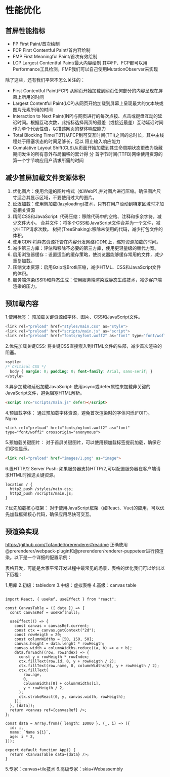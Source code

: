 # 性能优化
## 首屏性能指标
- FP First Paint/首次绘制
- FCP First Contentful Paint/首内容绘制
- FMP First Meaningful Paint/首次有效绘制
- LCP Largest Contentful Paint/最大内容绘制
<font bgcolor="#81BBF8">其中FP、FCP都可以用Performance工具检测。FMP我们可以自己使用MutationObserver来实现</font>

除了这些，还有我们平常不怎么关注的：
- First Contentful Paint(FCP) 从网页开始加载到网页任何部分的内容呈现在屏幕上所用的时间
- Largest Contentful Paint(LCP)从网页开始加载到屏幕上呈现最大的文本块或图片元素所用的时间
- Interaction to Next Paint(INP)与网页进行的每次点按、点击或键盘互动的延迟时间。根据互动次数，此指标选择网页的最差（或接近最差）互动延迟时间作为单个代表性值，以描述网页的整体响应能力
- Total Blocking Time(TBT)从FCP到可交互时间(TTI)之间的总时长，其中主线程处于阻塞状态的时间足够长，足以
阻止输入响应能力
- Cumulative Layout Shift(CLS)从页面开始加载到其生命周期状态更改为隐藏期间发生的所有意外布局偏移的累计得
分
首字节时间(TTFB)网络使用资源的第一个字节响应用户请求所需的时间
## 减少首屏加载文件资源体积
1. 优化图片：使用合适的图片格式（如WebP),并对图片进行压缩。确保图片尺寸适合其显示区域，不要使用过大的图片。
2. 延迟加载：使用懒加载(lazyloading)技术，只有在用户滚动到特定区域时才加载相关资源
3. 精简CSS和JavaScript:
代码压缩：移除代码中的空格、注释和多余字符，减少文件大小。
合并文件：将多个CSS和JavaScript文件合并为一个文件，减少HTTP请求次数。
树摇(TreeShaking):移除未使用的代码，减少打包文件的体积。
4. 使用CDN:将静态资源托管在内容分发网络(CDN)上，缩短资源加载的时间。
5. 减少第三方库：评估和移除不必要的第三方库，使用更轻量级的替代方案。
6. 启用浏览器缓存：设置适当的缓存策略，使浏览器能够缓存常用的文件，减少重复加载。
7. 压缩文本资源：启用Gzip或Brotli压缩，减少HTML、CSS和JavaScript文件的体积。
8. 服务端渲染(SSR)和静态生成：使用服务端渲染或静态生成技术，减少客户端渲染的压力。

## 预加载内容
1.使用<link rel="preload">标签：
预加载关键资源如字体、图片、CSS和JavaScript文件。
```javascript
<link rel="preload" href="styles/main.css" as="style">
<link rel="preload" href="scripts/main.js" as="script">
<link rel="preload" href="fonts/myfont.woff2" as="font" type="font/woff2" crossorigin="anonymous">
```

2.优先加载关键CSS:
将关键CSS直接嵌入到HTML文件的头部，减少首次渲染的阻塞。
```css
<sytle>
/* Critical CSS */
  body { margin: 0; padding: 0; font-family: Arial, sans-serif; }
</style>
```

3.异步加载和延迟加载JavaScript:
使用async或defer属性来加载非关键的JavaScript文件，避免阻塞HTML解析。
```Html
<script src="scripts/main.js" defer></script>
```

4.预加载字体：
通过预加载字体资源，避免首次渲染时的字体闪烁(FOIT)。
Nginx
```Nginx
<link rel="preload" href="fonts/myfont.woff2" as="font" type="font/woff2" crossorigin="anonymous">
```

5.预加载关键图片：
对于首屏关键图片，可以使用预加载标签提前加载，确保它们尽快显示。
```Html
<link rel="preload" href="images/1.png" as="image">
```

6.置HTTP/2 Server Push:
如果服务器支持HTTP/2,可以配置服务器在客户端请求HTML时推送关键资源。
```Nginx
location / {
  http2_push /styles/main.css;
  http2_push /scripts/main.js;
}
```

7.优先加载核心框架：
对于使用JavaScript框架（如React、Vue)的应用，可以优先加载框架核心代码，确保应用尽快可交互。

## 预渲染实现
https://github.com/Tofandel/prerenderer#readme
正确使用@prerenderer/webpack-plugin和@prerenderer/renderer-puppeteer进行预渲染。以下是一个详细的配置示例：


表格开发，可能是大家平常开发过程中最常见的场景，表格的优化我们可以给出以下历程：
 
1.用库
2.初级：tabledom
3.中级：虚拟表格
4.高级：canvas table
```tsx

import React, { useRef, useEffect } from "react";

const CanvasTable = ({ data }) => {
  const canvasRef = useRef(null);

  useEffect(() => {
    const canvas = canvasRef.current;
    const ctx = canvas.getContext("2d");
    const rowHeigth = 20;
    const columnWidths = [50, 150, 50];
    canvas.height = data.lenght * rowHeigth;
    canvas.width = columnWidths.reduce((a, b) => a + b);
    data.forEach((row, rowIndex) => {
      const y = rowHeigth * rowIndex;
      ctx.fillText(row.id, 0, y + rowHeigth / 2);
      ctx.fillText(row.name, 0, columnWidths[0], y + rowHeigth / 2);
      ctx.fillText(
        row.age,
        0,
        columnWidths[0] + columnWidths[1],
        y + rowHeigth / 2,
      );
      ctx.strokeReact(0, y, canvas.width, rowHeigth);
    });
  }, [data]);
  return <canvas ref={canvasRef} />;
};

const data = Array.from({ length: 10000 }, (_, i) => ({
  id: i,
  name: `Name ${i}`,
  age: i * 2,
}));

export default function App() {
  return <CanvasTable data={data} />;
}
```

5.专家：canvas+tile技术
6.高级专家：skia+Webassembly